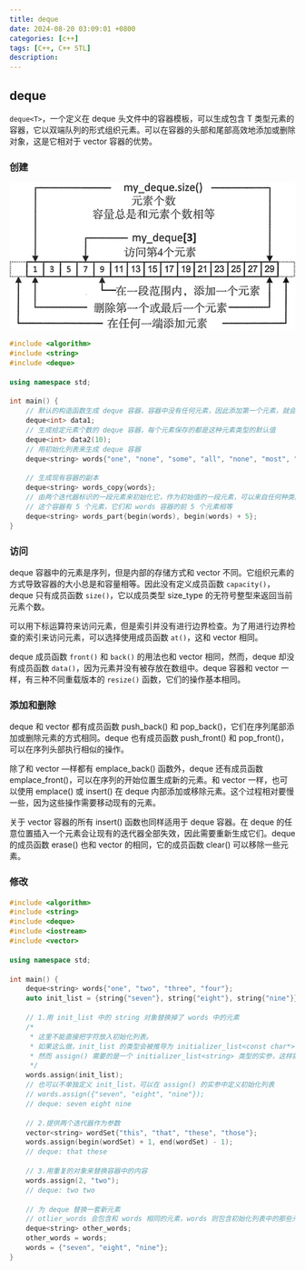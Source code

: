 ```yaml
---
title: deque
date: 2024-08-20 03:09:01 +0800
categories: [c++]
tags: [C++, C++ STL]
description: 
---
```

## deque

`deque<T>`，一个定义在 deque 头文件中的容器模板，可以生成包含 T 类型元素的容器，它以双端队列的形式组织元素。可以在容器的头部和尾部高效地添加或删除对象，这是它相对于 vector 容器的优势。

### 创建

![img](/assets/media/pictures/deque.assets/2-1P912112354246.jpg)

```c++
#include <algorithm>
#include <string>
#include <deque>

using namespace std;

int main() {
    // 默认的构造函数生成 deque 容器，容器中没有任何元素，因此添加第一个元素，就会导致内存的分配
    deque<int> data1;
    // 生成给定元素个数的 deque 容器，每个元素保存的都是这种元素类型的默认值
    deque<int> data2(10);
    // 用初始化列表来生成 deque 容器
    deque<string> words{"one", "none", "some", "all", "none", "most", "many"};

    // 生成现有容器的副本
    deque<string> words_copy{words};
    // 由两个迭代器标识的一段元素来初始化它，作为初始值的一段元素，可以来自任何种类的容器，不需要一定是 deque
    // 这个容器有 5 个元素，它们和 words 容器的前 5 个元素相等
    deque<string> words_part{begin(words), begin(words) + 5};
}
```

### 访问

deque 容器中的元素是序列，但是内部的存储方式和 vector 不同。它组织元素的方式导致容器的大小总是和容量相等。因此没有定义成员函数 `capacity()`，deque 只有成员函数 `size()`，它以成员类型 size_type 的无符号整型来返回当前元素个数。

可以用下标运算符来访问元素，但是索引并没有进行边界检查。为了用进行边界检查的索引来访问元素，可以选择使用成员函数 `at()`，这和 vector 相同。

deque 成员函数 `front()` 和 `back()` 的用法也和 vector 相同，然而，deque 却没有成员函数 `data()`，因为元素并没有被存放在数组中。deque 容器和 vector 一样，有三种不同重载版本的 `resize()` 函数，它们的操作基本相同。

### 添加和删除

deque 和 vector 都有成员函数 push_back() 和 pop_back()，它们在序列尾部添加或删除元素的方式相同。deque 也有成员函数 push_front() 和 pop_front()，可以在序列头部执行相似的操作。

除了和 vector —样都有 emplace_back() 函数外，deque 还有成员函数 emplace_front()，可以在序列的开始位置生成新的元素。和 vector 一样，也可以使用 emplace() 或 insert() 在 deque 内部添加或移除元素。这个过程相对要慢一些，因为这些操作需要移动现有的元素。

关于 vector 容器的所有 insert() 函数也同样适用于 deque 容器。在 deque 的任意位置插入一个元素会让现有的迭代器全部失效，因此需要重新生成它们。deque 的成员函数 erase() 也和 vector 的相同，它的成员函数 clear() 可以移除一些元素。

### 修改

```c++
#include <algorithm>
#include <string>
#include <deque>
#include <iostream>
#include <vector>

using namespace std;

int main() {
    deque<string> words{"one", "two", "three", "four"};
    auto init_list = {string{"seven"}, string{"eight"}, string{"nine"}};

    // 1.用 init_list 中的 string 对象替换掉了 words 中的元素
    /*
     * 这里不能直接把字符放入初始化列表。
     * 如果这么做，init_list 的类型会被推导为 initializer_list<const char*>，
     * 然而 assign() 需要的是一个 initializer_list<string> 类型的实参，这样就无法通过编译。
     */
    words.assign(init_list);
    // 也可以不单独定义 init_list，可以在 assign() 的实参中定义初始化列表
    // words.assign({"seven", "eight", "nine"});
    // deque: seven eight nine

    // 2.提供两个迭代器作为参数
    vector<string> wordSet{"this", "that", "these", "those"};
    words.assign(begin(wordSet) + 1, end(wordSet) - 1);
    // deque: that these

    // 3.用重复的对象来替换容器中的内容
    words.assign(2, "two");
    // deque: two two

    // 为 deque 替换一套新元素
    // otlier_words 会包含和 words 相同的元素，words 则包含初始化列表中的那些元素
    deque<string> other_words;
    other_words = words;
    words = {"seven", "eight", "nine"};
}
```
